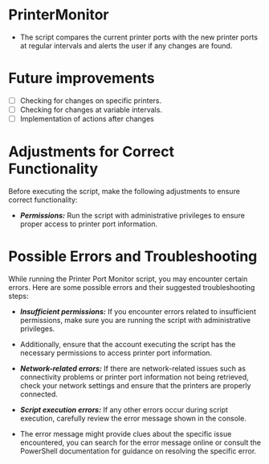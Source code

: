 # PrinterMonitor

- The script compares the current printer ports with the new printer ports at regular intervals and alerts the user if any changes are found.

# Future improvements

- [ ] Checking for changes on specific printers.
- [ ] Checking for changes at variable intervals.
- [ ] Implementation of actions after changes

# Adjustments for Correct Functionality


Before executing the script, make the following adjustments to ensure correct functionality:

- ***Permissions:*** Run the script with administrative privileges to ensure proper access to printer port information.

# Possible Errors and Troubleshooting


While running the Printer Port Monitor script, you may encounter certain errors. Here are some possible errors and their suggested troubleshooting steps:


- ***Insufficient permissions:*** If you encounter errors related to insufficient permissions, make sure you are running the script with administrative privileges.

- Additionally, ensure that the account executing the script has the necessary permissions to access printer port information.




- ***Network-related errors:*** If there are network-related issues such as connectivity problems or printer port information not being retrieved, check your network settings and ensure that the printers are properly connected.




- ***Script execution errors:*** If any other errors occur during script execution, carefully review the error message shown in the console. 

- The error message might provide clues about the specific issue encountered, you can search for the error message online or consult the PowerShell documentation for guidance on resolving the specific error.

